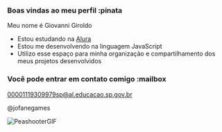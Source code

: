 ### Boas vindas ao meu perfil :pinata

Meu nome é Giovanni Giroldo
- Estou estudando na [Alura](https://www.alura.com.br)
- Estou me desenvolvendo na linguagem JavaScript
- Utilizo esse espaço para minha organização e compartilhamento dos meus projetos desenvolvidos

### Você pode entrar em contato comigo :mailbox

00001119309979sp@al.educacao.sp.gov.br

@jofanegames

![PeashooterGIF](https://media1.tenor.com/m/qnj8l4wPsO8AAAAC/pvz-peashooter.gif)
